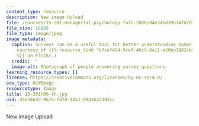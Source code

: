 ```yaml
---
content_type: resource
description: New image Upload
file: /courses/15-301-managerial-psychology-fall-2006/d4e346d39674fd7014518941642d02cc_15-301f06-th.jpg
file_size: 16885
file_type: image/jpeg
image_metadata:
  caption: Surveys can be a useful tool for better understanding human behavior. (Image
    courtesy of {{% resource_link "b7cef484-9cef-46c9-8a11-e28ba1882cb1" "seikatsu"
    %}} on Flickr.)
  credit: ''
  image-alt: Photograph of people answering survey questions.
learning_resource_types: []
license: https://creativecommons.org/licenses/by-nc-sa/4.0/
ocw_type: OCWImage
resourcetype: Image
title: 15-301f06-th.jpg
uid: d4e346d3-9674-fd70-1451-8941642d02cc
---
```

New image Upload
